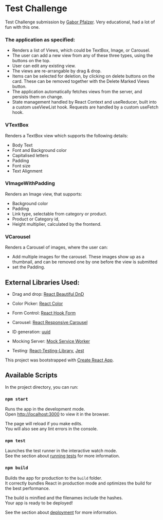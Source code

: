 # Test Challenge

Test Challenge submission by [Gabor Pfalzer](https://pfalzer.dev). Very educational, had a lot of fun with this one.

### The application as specified:

- Renders a list of Views, which could be TextBox, Image, or Carousel.
- The user can add a new view from any of these three types, using the buttons on the top.
- User can edit any existing view.
- The views are re-arrangable by drag & drop.
- Items can be selected for deletion, by clicking on delete buttons on the card. These can be removed together with the Delete Marked Views button.
- The application automatically fetches views from the server, and persists them on change.
- State management handled by React Context and useReducer, built into a custom useViewList hook. Requests are handled by a custom useFetch hook.

### VTextBox

Renders a TextBox view which supports the following details:

- Body Text
- Font and Background color
- Capitalised letters
- Padding
- Font size
- Text Alignment

### VImageWithPadding

Renders an Image view, that supports:

- Background color
- Padding
- Link type, selectable from category or product.
- Product or Category id,
- Height multiplier, calculated by the frontend.

### VCarousel

Renders a Carousel of images, where the user can:

- Add multiple images for the carousel. These images show up as a thumbnail, and can be removed one by one before the view is submitted
- set the Padding.

## External Libraries Used:

- Drag and drop: [React Beautiful DnD](https://github.com/atlassian/react-beautiful-dnd)
- Color Picker: [React Color](https://casesandberg.github.io/react-color/#usage-include)
- Form Control: [React Hook Form](https://react-hook-form.com/)
- Carousel: [React Responsive Carousel](https://www.npmjs.com/package/react-responsive-carousel)
- ID generation: [uuid](https://www.npmjs.com/package/uuid)

- Mocking Server: [Mock Service Worker](https://mswjs.io/)
- Testing: [React-Testing-Library](https://testing-library.com/), [Jest](https://jestjs.io/)

This project was bootstrapped with [Create React App](https://github.com/facebook/create-react-app).

## Available Scripts

In the project directory, you can run:

### `npm start`

Runs the app in the development mode.\
Open [http://localhost:3000](http://localhost:3000) to view it in the browser.

The page will reload if you make edits.\
You will also see any lint errors in the console.

### `npm test`

Launches the test runner in the interactive watch mode.\
See the section about [running tests](https://facebook.github.io/create-react-app/docs/running-tests) for more information.

### `npm build`

Builds the app for production to the `build` folder.\
It correctly bundles React in production mode and optimizes the build for the best performance.

The build is minified and the filenames include the hashes.\
Your app is ready to be deployed!

See the section about [deployment](https://facebook.github.io/create-react-app/docs/deployment) for more information.
